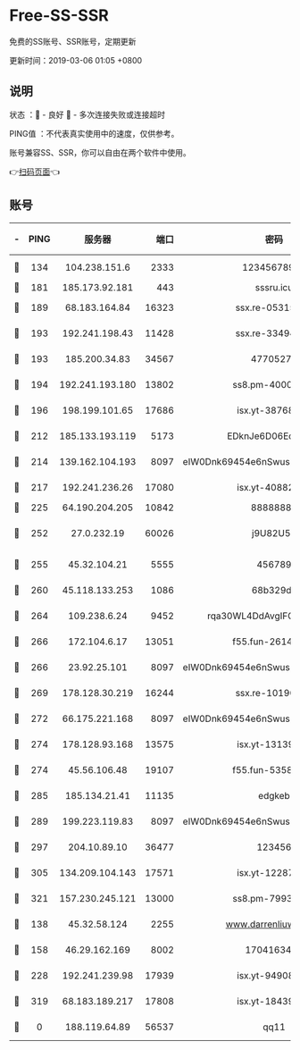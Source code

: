 # Free-SS-SSR

免费的SS账号、SSR账号，定期更新

更新时间：2019-03-06 01:05 +0800

## 说明

状态     ：🙂 - 良好 🙁 - 多次连接失败或连接超时

PING值   ：不代表真实使用中的速度，仅供参考。

账号兼容SS、SSR，你可以自由在两个软件中使用。

👉[扫码页面](https://liesauer.github.io/free-ss-ssr.github.io/)👈

## 账号

|-|PING|服务器|端口|密码|加密方式|区域|
|:----:|:----:|:-----:|-----:|:----:|:----:|:----:|
|🙂|134|104.238.151.6|2333|12345678900|aes-256-cfb|JP|
|🙂|181|185.173.92.181|443|sssru.icu|rc4-md5|RU|
|🙂|189|68.183.164.84|16323|ssx.re-05315643|aes-256-cfb|US|
|🙂|193|192.241.198.43|11428|ssx.re-33494381|aes-256-cfb|US|
|🙂|193|185.200.34.83|34567|47705279|aes-256-cfb|US|
|🙂|194|192.241.193.180|13802|ss8.pm-40001184|aes-256-cfb|US|
|🙂|196|198.199.101.65|17686|isx.yt-38768454|aes-256-cfb|US|
|🙂|212|185.133.193.119|5173|EDknJe6D06EoWDaw|aes-256-cfb|US|
|🙂|214|139.162.104.193|8097|eIW0Dnk69454e6nSwuspv9DmS201tQ0D|aes-256-cfb|JP|
|🙂|217|192.241.236.26|17080|isx.yt-40882343|aes-256-cfb|US|
|🙂|225|64.190.204.205|10842|88888888|rc4-md5|US|
|🙂|252|27.0.232.19|60026|j9U82U53|xchacha20-ietf-poly1305|HK|
|🙂|255|45.32.104.21|5555|456789|aes-256-cfb|SG|
|🙂|260|45.118.133.253|1086|68b329da|aes-256-cfb|SG|
|🙂|264|109.238.6.24|9452|rqa30WL4DdAvgIFG6Fs3znzTa|aes-256-cfb|FR|
|🙂|266|172.104.6.17|13051|f55.fun-26146872|aes-256-cfb|US|
|🙂|266|23.92.25.101|8097|eIW0Dnk69454e6nSwuspv9DmS201tQ0D|aes-256-cfb|US|
|🙂|269|178.128.30.219|16244|ssx.re-10190276|aes-256-cfb|SG|
|🙂|272|66.175.221.168|8097|eIW0Dnk69454e6nSwuspv9DmS201tQ0D|aes-256-cfb|US|
|🙂|274|178.128.93.168|13575|isx.yt-13139523|aes-256-cfb|SG|
|🙂|274|45.56.106.48|19107|f55.fun-53586818|aes-256-cfb|US|
|🙂|285|185.134.21.41|11135|edgkeb|aes-256-cfb|GB|
|🙂|289|199.223.119.83|8097|eIW0Dnk69454e6nSwuspv9DmS201tQ0D|aes-256-cfb|US|
|🙂|297|204.10.89.10|36477|123456|aes-256-cfb|US|
|🙂|305|134.209.104.143|17571|isx.yt-12287887|aes-256-cfb|SG|
|🙂|321|157.230.245.121|13000|ss8.pm-79933809|aes-256-cfb|SG|
|🙂|138|45.32.58.124|2255|www.darrenliuwei.com|aes-256-cfb|JP|
|🙂|158|46.29.162.169|8002|1704163453|aes-256-cfb|RU|
|🙂|228|192.241.239.98|17939|isx.yt-94908149|aes-256-cfb|US|
|🙂|319|68.183.189.217|17808|isx.yt-18439872|aes-256-cfb|SG|
|🙁|0|188.119.64.89|56537|qq11|aes-256-cfb|RU|
